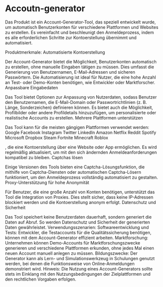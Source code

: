 # Accoutn-generator
 
Das Produkt ist ein Account-Generator-Tool, das speziell entwickelt wurde, um automatisch Benutzerkonten für verschiedene Plattformen und Websites zu erstellen. Es vereinfacht und beschleunigt den Anmeldeprozess, indem es alle erforderlichen Schritte zur Kontoerstellung übernimmt und automatisiert.

Produktmerkmale:
Automatisierte Kontoerstellung

Der Account-Generator bietet die Möglichkeit, 
Benutzerkonten automatisch zu erstellen, ohne manuelle Eingaben tätigen zu müssen. 
Dies umfasst die Generierung von Benutzernamen, E-Mail-Adressen und sicheren Passwörtern.
Die Automatisierung ist ideal für Nutzer, die eine hohe Anzahl an Test- oder Demo-Konten benötigen, wie Entwickler oder Marktforscher.
Anpassbare Eingabedaten

Das Tool bietet Optionen zur Anpassung von
Nutzerdaten, sodass Benutzer den Benutzernamen, die E-Mail-Domain oder Passwortrichtlinien (z. B. Länge, Sonderzeichen) definieren können.
Es bietet auch die Möglichkeit, Profilbilder oder andere Profildetails hinzuzufügen, um personalisierte oder realistische Accounts zu erstellen.
Mehrere Plattformen unterstützen

Das Tool kann für die meisten gängigen Plattformen verwendet werden:
Google
Facebook
Instagram
Twitter
LinkedIn
Amazon
Netflix
Reddit
Spotify
Microsoft
Dropbox
Steam
Fortnite
Minecraft
Roblox

, die eine Kontoerstellung über eine Website oder App ermöglichen. Es wird regelmäßig aktualisiert, um mit den sich ändernden Anmeldeanforderungen kompatibel zu bleiben.
Captchas lösen

Einige Versionen des Tools bieten eine Captcha-Lösungsfunktion, die mithilfe von Captcha-Diensten oder automatischen Captcha-Lösern funktioniert, um den Anmeldeprozess vollständig automatisiert zu gestalten.
Proxy-Unterstützung für hohe Anonymität

Für Benutzer, die eine große Anzahl von Konten benötigen, unterstützt das Tool die Integration von Proxies. Dies stellt sicher, dass keine IP-Adressen blockiert werden und die Kontoerstellung anonym erfolgt.
Datenschutz und Sicherheit

Das Tool speichert keine Benutzerdaten dauerhaft, sondern generiert die Daten auf Abruf. So werden Datenschutz und Sicherheit der generierten Daten gewährleistet.
Verwendungsszenarien:
Softwareentwicklung und Tests: Entwickler, die Testaccounts für die Qualitätssicherung benötigen, können mit dem Account-Generator effizient arbeiten.
Marktforschung: Unternehmen können Demo-Accounts für Marktforschungszwecke generieren und verschiedene Plattformen erkunden, ohne jedes Mal einen neuen Account manuell anlegen zu müssen.
Bildungszwecke: Der Generator kann als Lern- und Simulationswerkzeug in Schulungen genutzt werden, bei denen die Funktionsweise von Online-Anmeldungen demonstriert wird.
Hinweis: Die Nutzung eines Account-Generators sollte stets im Einklang mit den Nutzungsbedingungen der Zielplattformen und den rechtlichen Vorgaben erfolgen.
